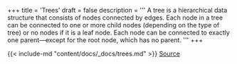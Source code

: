 +++
title = 'Trees'
draft = false
description =  '''
A tree is a hierarchical data structure that consists of nodes connected by
edges. Each node in a tree can be connected to one or more child nodes
(depending on the type of tree) or no nodes if it is a leaf node. Each node can
be connected to exactly one parent—except for the root node, which has no
parent.
'''
+++

{{< include-md "content/docs/_docs/trees.md" >}}
[Source](https://github.com/grind-rip/docs/blob/master/trees.md)
